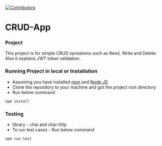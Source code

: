 [![Contributors][contributors-shield]][contributors-url]

# CRUD-App

### Project 
This project is for simple CRUD opreations such as Read, Write and Delete. Also it explains JWT token validation. 

### Running Project in local or Installation 

* Assuming you have installed  [npm](https://www.npmjs.com/package/npm) and [Node JS](https://nodejs.org/en/download/) 
* Clone the repository to your machine and got the project root directory 
* Run below command 
    
```sh
npm install 
```
   
### Testing  
    
* library - chai and chai-http 
* To run test cases - Run below command 
        
```sh 
npm run test 
```


[contributors-shield]: https://img.shields.io/github/contributors/devappsms/CRUD-App.svg?style=for-the-badge
[contributors-url]: https://github.com/devappsms/CRUD-App/graphs/contributors
